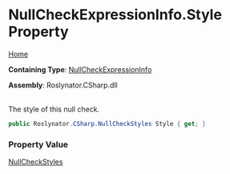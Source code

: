 # NullCheckExpressionInfo\.Style Property

[Home](../../../../../README.md)

**Containing Type**: [NullCheckExpressionInfo](../README.md)

**Assembly**: Roslynator\.CSharp\.dll

\
The style of this null check\.

```csharp
public Roslynator.CSharp.NullCheckStyles Style { get; }
```

### Property Value

[NullCheckStyles](../../../NullCheckStyles/README.md)

